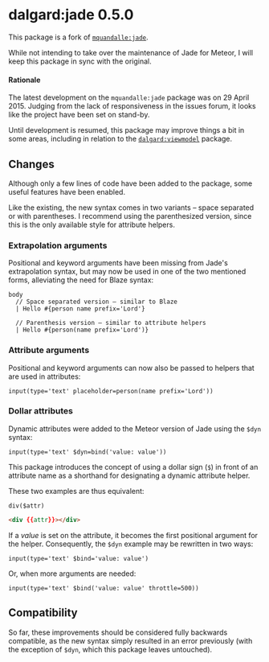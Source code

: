 dalgard:jade 0.5.0
==================

This package is a fork of [`mquandalle:jade`](https://github.com/mquandalle/meteor-jade).

While not intending to take over the maintenance of Jade for Meteor, I will keep this package in sync with the original.

#### Rationale

The latest development on the `mquandalle:jade` package was on 29 April 2015. Judging from the lack of responsiveness in the issues forum, it looks like the project have been set on stand-by.

Until development is resumed, this package may improve things a bit in some areas, including in relation to the [`dalgard:viewmodel`](https://github.com/dalgard/meteor-viewmodel/) package.


## Changes

Although only a few lines of code have been added to the package, some useful features have been enabled.

Like the existing, the new syntax comes in two variants – space separated or with parentheses. I recommend using the parenthesized version, since this is the only available style for attribute helpers.

### Extrapolation arguments

Positional and keyword arguments have been missing from Jade's extrapolation syntax, but may now be used in one of the two mentioned forms, alleviating the need for Blaze syntax:

```jade
body
  // Space separated version – similar to Blaze
  | Hello #{person name prefix='Lord'}

  // Parenthesis version – similar to attribute helpers
  | Hello #{person(name prefix='Lord')}
```

### Attribute arguments

Positional and keyword arguments can now also be passed to helpers that are used in attributes:

```jade
input(type='text' placeholder=person(name prefix='Lord'))
```

### Dollar attributes

Dynamic attributes were added to the Meteor version of Jade using the `$dyn` syntax:

```jade
input(type='text' $dyn=bind('value: value'))
```

This package introduces the concept of using a dollar sign (`$`) in front of an attribute name as a shorthand for designating a dynamic attribute helper.

These two examples are thus equivalent:

```jade
div($attr)
```

```html
<div {{attr}}></div>
```

If a *value* is set on the attribute, it becomes the first positional argument for the helper. Consequently, the `$dyn` example may be rewritten in two ways:

```jade
input(type='text' $bind='value: value')
```

Or, when more arguments are needed:

```jade
input(type='text' $bind('value: value' throttle=500))
```


## Compatibility

So far, these improvements should be considered fully backwards compatible, as the new syntax simply resulted in an error previously (with the exception of `$dyn`, which this package leaves untouched).